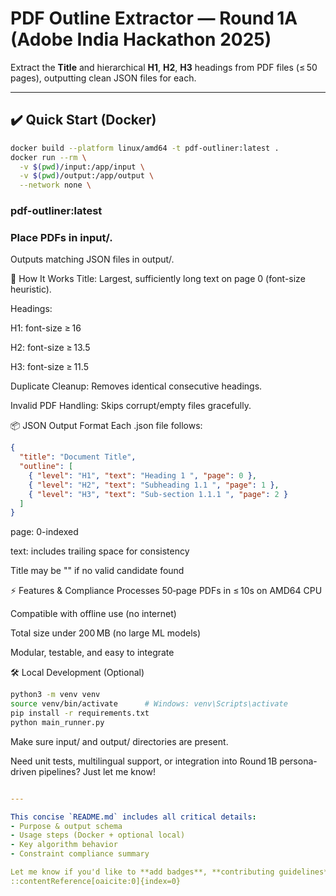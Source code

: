 # PDF Outline Extractor — Round 1A (Adobe India Hackathon 2025)

Extract the **Title** and hierarchical **H1**, **H2**, **H3** headings from PDF files (≤ 50 pages), outputting clean JSON files for each.

---

## ✔️ Quick Start (Docker)

```bash
docker build --platform linux/amd64 -t pdf-outliner:latest .
docker run --rm \
  -v $(pwd)/input:/app/input \
  -v $(pwd)/output:/app/output \
  --network none \
```
### pdf-outliner:latest
### Place PDFs in input/.

Outputs matching JSON files in output/.

🧠 How It Works
Title: Largest, sufficiently long text on page 0 (font-size heuristic).

Headings:

H1: font-size ≥ 16

H2: font-size ≥ 13.5

H3: font-size ≥ 11.5

Duplicate Cleanup: Removes identical consecutive headings.

Invalid PDF Handling: Skips corrupt/empty files gracefully.

📦 JSON Output Format
Each .json file follows:

```json
{
  "title": "Document Title",
  "outline": [
    { "level": "H1", "text": "Heading 1 ", "page": 0 },
    { "level": "H2", "text": "Subheading 1.1 ", "page": 1 },
    { "level": "H3", "text": "Sub‑section 1.1.1 ", "page": 2 }
  ]
}
```
page: 0-indexed

text: includes trailing space for consistency

Title may be "" if no valid candidate found

⚡ Features & Compliance
Processes 50‑page PDFs in ≤ 10s on AMD64 CPU

Compatible with offline use (no internet)

Total size under 200 MB (no large ML models)

Modular, testable, and easy to integrate

🛠️ Local Development (Optional)
``` bash
python3 -m venv venv
source venv/bin/activate      # Windows: venv\Scripts\activate
pip install -r requirements.txt
python main_runner.py
```
Make sure input/ and output/ directories are present.

Need unit tests, multilingual support, or integration into Round 1B persona-driven pipelines? Just let me know!

``` yaml

---

This concise `README.md` includes all critical details:
- Purpose & output schema
- Usage steps (Docker + optional local)
- Key algorithm behavior
- Constraint compliance summary

Let me know if you'd like to **add badges**, **contributing guidelines**, or **license** info!
::contentReference[oaicite:0]{index=0}
```
